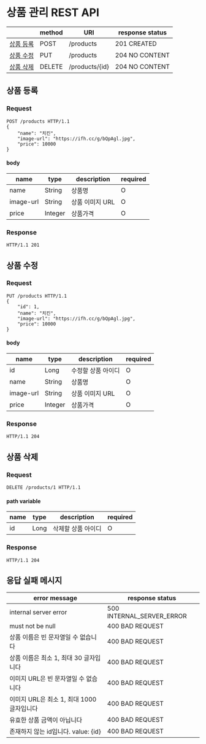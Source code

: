 # 상품 관리 REST API

|                  | method | URI            | response status | 
|------------------|--------|----------------|-----------------|
| [상품 등록](##상품-등록) | POST   | /products      | 201 CREATED     |
| [상품 수정](##상품-수정) | PUT    | /products      | 204 NO CONTENT  |
| [상품 삭제](##상품-삭제) | DELETE | /products/{id} | 204 NO CONTENT  |

## 상품 등록

### Request

```http request
POST /products HTTP/1.1
{
    "name": "치킨",
    "image-url": "https://ifh.cc/g/bQpAgl.jpg",
    "price": 10000
}
```

#### body

| name      | type    | description | required |
|-----------|---------|-------------|----------|
| name      | String  | 상품명         | O        |
| image-url | String  | 상품 이미지 URL  | O        |
| price     | Integer | 상품가격        | O        |

### Response

```http request
HTTP/1.1 201
```

## 상품 수정

### Request

```http request
PUT /products HTTP/1.1
{
    "id": 1,
    "name": "치킨",
    "image-url": "https://ifh.cc/g/bQpAgl.jpg",
    "price": 10000
}
```

#### body

| name      | type    | description | required |
|-----------|---------|-------------|----------|
| id        | Long    | 수정할 상품 아이디  | O        |
| name      | String  | 상품명         | O        |
| image-url | String  | 상품 이미지 URL  | O        |
| price     | Integer | 상품가격        | O        |

### Response

```http request
HTTP/1.1 204
```

## 상품 삭제

### Request

```http request
DELETE /products/1 HTTP/1.1
```

#### path variable

| name | type | description | required |
|------|------|-------------|----------|
| id   | Long | 삭제할 상품 아이디  | O        |

### Response

```http request
HTTP/1.1 204
```

## 응답 실패 메시지

| error message                | response status           |
|------------------------------|---------------------------|
| internal server error        | 500 INTERNAL_SERVER_ERROR |
| must not be null             | 400 BAD REQUEST           |
| 상품 이름은 빈 문자열일 수 없습니다         | 400 BAD REQUEST           |
| 상품 이름은 최소 1, 최대 30 글자입니다     | 400 BAD REQUEST           |
| 이미지 URL은 빈 문자열일 수 없습니다       | 400 BAD REQUEST           |
| 이미지 URL은 최소 1, 최대 1000 글자입니다 | 400 BAD REQUEST           |
| 유효한 상품 금액이 아닙니다              | 400 BAD REQUEST           |
| 존재하지 않는 id입니다. value: {id}   | 400 BAD REQUEST           |

